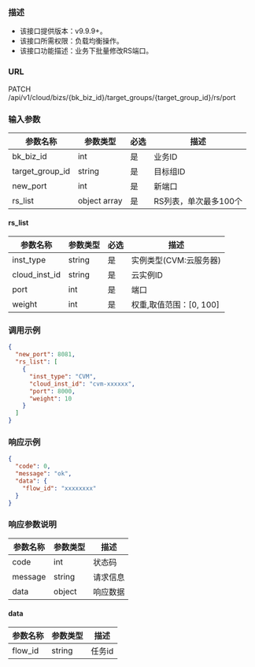 ### 描述

- 该接口提供版本：v9.9.9+。
- 该接口所需权限：负载均衡操作。
- 该接口功能描述：业务下批量修改RS端口。

### URL

PATCH /api/v1/cloud/bizs/{bk_biz_id}/target_groups/{target_group_id}/rs/port

### 输入参数

| 参数名称          | 参数类型       | 必选 | 描述                |
|------------------|--------------|------|--------------------|
| bk_biz_id        | int          | 是   | 业务ID              |
| target_group_id  | string       | 是   | 目标组ID            |
| new_port         | int          | 是   | 新端口              |
| rs_list          | object array | 是   | RS列表，单次最多100个 |

#### rs_list

| 参数名称          | 参数类型       | 必选 | 描述                   |
|------------------|--------------|------|-----------------------|
| inst_type        | string       | 是   | 实例类型(CVM:云服务器)   |
| cloud_inst_id    | string       | 是   | 云实例ID               |
| port             | int          | 是   | 端口                   |
| weight           | int          | 是   | 权重,取值范围：[0, 100] |

### 调用示例

```json
{
  "new_port": 8081,
  "rs_list": [
    {
      "inst_type": "CVM",
      "cloud_inst_id": "cvm-xxxxxx",
      "port": 8000,
      "weight": 10
    }
  ]
}
```

### 响应示例

```json
{
  "code": 0,
  "message": "ok",
  "data": {
    "flow_id": "xxxxxxxx"
  }
}
```

### 响应参数说明

| 参数名称  | 参数类型  | 描述    |
|---------|----------|---------|
| code    | int      | 状态码   |
| message | string   | 请求信息 |
| data    | object   | 响应数据 |

#### data

| 参数名称  | 参数类型 | 描述    |
|----------|--------|---------|
| flow_id  | string | 任务id   |

